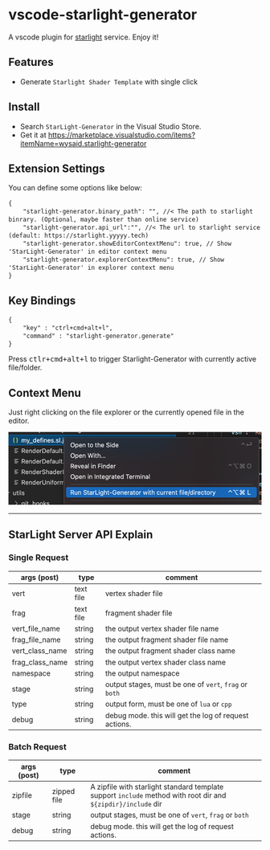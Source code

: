 # vscode-starlight-generator

A vscode plugin for [starlight](https://starlight.yyyyy.tech) service. Enjoy it!

## Features

- Generate `Starlight Shader Template` with single click

## Install

- Search `StarLight-Generator` in the Visual Studio Store.
- Get it at <https://marketplace.visualstudio.com/items?itemName=wysaid.starlight-generator>

## Extension Settings

You can define some options like below:

```jsonc
{
    "starlight-generator.binary_path": "", //< The path to starlight binrary. (Optional, maybe faster than online service)
    "starlight-generator.api_url":"", //< The url to starlight service (default: https://starlight.yyyyy.tech)
    "starlight-generator.showEditorContextMenu": true, // Show 'StarLight-Generator' in editor context menu
    "starlight-generator.explorerContextMenu": true, // Show 'StarLight-Generator' in explorer context menu
}
```

## Key Bindings

```jsonc
{
    "key" : "ctrl+cmd+alt+l",
    "command" : "starlight-generator.generate"
}
```

Press <kbd>ctlr+cmd+alt+l</kbd> to trigger Starlight-Generator with currently active file/folder.

## Context Menu

Just right clicking on the file explorer or the currently opened file in the editor.

![](images/scr_shot_context_menu.png)

---

## StarLight Server API Explain

### Single Request

| args (post)     | type      | comment                                                |
| --------------- | --------- | ------------------------------------------------------ |
| vert            | text file | vertex shader file                                     |
| frag            | text file | fragment shader file                                   |
| vert_file_name  | string    | the output vertex shader file name                     |
| frag_file_name  | string    | the output fragment shader file name                   |
| vert_class_name | string    | the output fragment shader class name                  |
| frag_class_name | string    | the output vertex shader class name                    |
| namespace       | string    | the output namespace                                   |
| stage           | string    | output stages, must be one of `vert`, `frag` or `both` |
| type            | string    | output form, must be one of `lua` or `cpp`             |
| debug           | string    | debug mode. this will get the log of request actions.  |

### Batch Request

| args (post) | type        | comment                                                                                                           |
| ----------- | ----------- | ----------------------------------------------------------------------------------------------------------------- |
| zipfile     | zipped file | A zipfile with starlight standard template <br>support `include` method with root dir and `${zipdir}/include` dir |
| stage       | string      | output stages, must be one of `vert`, `frag` or `both`                                                            |
| debug       | string      | debug mode. this will get the log of request actions.                                                             |

